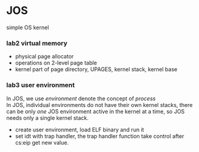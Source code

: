 # JOS
simple OS kernel
### lab2 virtual memory
* physical page allocator
* operations on 2-level page table
* kernel part of page directory, UPAGES, kernel stack, kernel base


### lab3 user environment
In JOS, we use _environment_ denote the concept of _process_<br>
In JOS, individual environments do not have their own kernel stacks, there can be only _one_ JOS environment active in the kernel at a time, so JOS needs only a single kernel stack.<br>
* create user environment, load ELF binary and run it
* set idt with trap handler, the trap handler function take control after cs:eip get new value.

